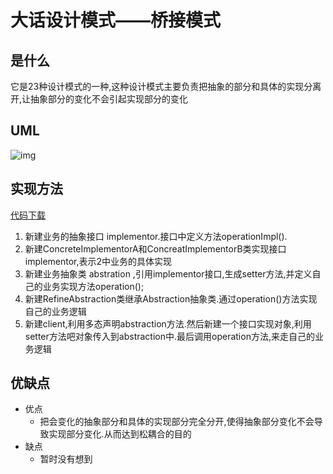 # 大话设计模式——桥接模式

## 是什么

它是23种设计模式的一种,这种设计模式主要负责把抽象的部分和具体的实现分离开,让抽象部分的变化不会引起实现部分的变化

## UML

![img](https://img-blog.csdn.net/20160611184215113)

## 实现方法

[代码下载](https://github.com/JerryDtj/designPattern)

1. 新建业务的抽象接口 implementor.接口中定义方法operationImpl().
2. 新建ConcreteImplementorA和ConcreatImplementorB类实现接口implementor,表示2中业务的具体实现
3. 新建业务抽象类 abstration ,引用implementor接口,生成setter方法,并定义自己的业务实现方法operation();
4. 新建RefineAbstraction类继承Abstraction抽象类.通过operation()方法实现自己的业务逻辑
5. 新建client,利用多态声明abstraction方法.然后新建一个接口实现对象,利用setter方法吧对象传入到abstraction中.最后调用operation方法,来走自己的业务逻辑

## 优缺点

- 优点
  - 把会变化的抽象部分和具体的实现部分完全分开,使得抽象部分变化不会导致实现部分变化.从而达到松耦合的目的
- 缺点
  - 暂时没有想到